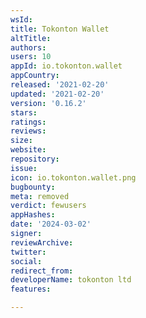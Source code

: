```yaml
---
wsId: 
title: Tokonton Wallet
altTitle: 
authors: 
users: 10
appId: io.tokonton.wallet
appCountry: 
released: '2021-02-20'
updated: '2021-02-20'
version: '0.16.2'
stars: 
ratings: 
reviews: 
size: 
website: 
repository: 
issue: 
icon: io.tokonton.wallet.png
bugbounty: 
meta: removed
verdict: fewusers
appHashes: 
date: '2024-03-02'
signer: 
reviewArchive: 
twitter: 
social: 
redirect_from: 
developerName: tokonton ltd
features: 

---
```


